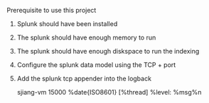 Prerequisite to use this project
1. Splunk should have been installed
2. The splunk should have enough memory to run
3. The splunk should have enough diskspace to run the indexing
4. Configure the splunk data model using the TCP + port
5. Add the splunk tcp appender into the logback 

	<appender name="socket" class="com.splunk.logging.TcpAppender">
		<remoteHost>sjiang-vm</remoteHost>
		<port>15000</port>
		<layout class="ch.qos.logback.classic.PatternLayout">
		<pattern>%date{ISO8601} [%thread] %level: %msg%n</pattern>
		</layout>
	</appender>